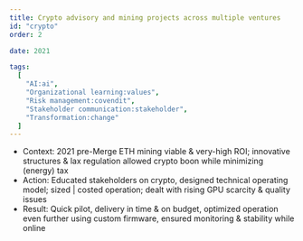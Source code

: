 ```yaml
---
title: Crypto advisory and mining projects across multiple ventures
id: "crypto"
order: 2

date: 2021

tags:
  [
    "AI:ai",
    "Organizational learning:values",
    "Risk management:covendit",
    "Stakeholder communication:stakeholder",
    "Transformation:change"
  ]
---
```


* Context: 2021 pre-Merge ETH mining viable & very-high ROI; innovative structures & lax regulation allowed crypto boon while minimizing (energy) tax
* Action: Educated stakeholders on crypto, designed technical operating model; sized | costed operation; dealt with rising GPU scarcity & quality issues
* Result: Quick pilot, delivery in time & on budget, optimized operation even further using custom firmware, ensured monitoring & stability while online
